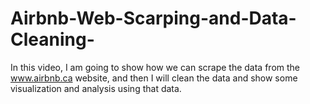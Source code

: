 # Airbnb-Web-Scarping-and-Data-Cleaning-
In this video, I am going to show how we can scrape the data from the www.airbnb.ca website, and then I will clean the data and show some visualization and analysis using that data.
